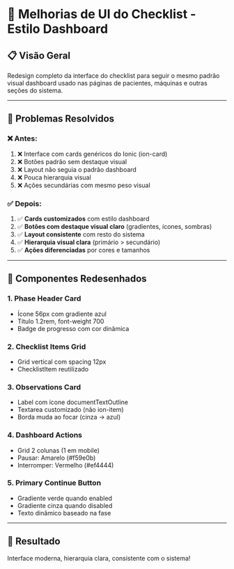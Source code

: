 # 🎨 Melhorias de UI do Checklist - Estilo Dashboard

## 📋 Visão Geral

Redesign completo da interface do checklist para seguir o mesmo padrão visual dashboard usado nas páginas de pacientes, máquinas e outras seções do sistema.

---

## 🎯 Problemas Resolvidos

### ❌ **Antes:**
1. ❌ Interface com cards genéricos do Ionic (ion-card)
2. ❌ Botões padrão sem destaque visual
3. ❌ Layout não seguia o padrão dashboard
4. ❌ Pouca hierarquia visual
5. ❌ Ações secundárias com mesmo peso visual

### ✅ **Depois:**
1. ✅ **Cards customizados** com estilo dashboard
2. ✅ **Botões com destaque visual claro** (gradientes, ícones, sombras)
3. ✅ **Layout consistente** com resto do sistema
4. ✅ **Hierarquia visual clara** (primário > secundário)
5. ✅ **Ações diferenciadas** por cores e tamanhos

---

## 🎨 Componentes Redesenhados

### 1. Phase Header Card
- Ícone 56px com gradiente azul
- Título 1.2rem, font-weight 700
- Badge de progresso com cor dinâmica

### 2. Checklist Items Grid
- Grid vertical com spacing 12px
- ChecklistItem reutilizado

### 3. Observations Card
- Label com ícone documentTextOutline
- Textarea customizado (não ion-item)
- Borda muda ao focar (cinza → azul)

### 4. Dashboard Actions
- Grid 2 colunas (1 em mobile)
- Pausar: Amarelo (#f59e0b)
- Interromper: Vermelho (#ef4444)

### 5. Primary Continue Button
- Gradiente verde quando enabled
- Gradiente cinza quando disabled
- Texto dinâmico baseado na fase

---

## 🚀 Resultado

Interface moderna, hierarquia clara, consistente com o sistema!
